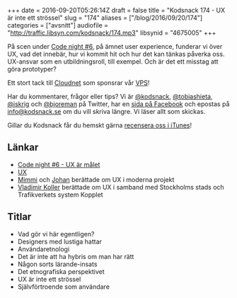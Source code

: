 +++
date = 2016-09-20T05:26:14Z
draft = false
title = "Kodsnack 174 - UX är inte ett strössel"
slug = "174"
aliases = ["/blog/2016/09/20/174"]
categories = ["avsnitt"]
audiofile = "http://traffic.libsyn.com/kodsnack/174.mp3"
libsynid = "4675005"
+++

På scen under [Code night #6](http://techworld.event.idg.se/event/codenight6/), på ämnet user experience, funderar vi över UX, vad det innebär, hur vi kommit hit och hur det kan tänkas påverka oss. UX-ansvar som en utbildningsroll, till exempel. Och är det ett misstag att göra prototyper?

Ett stort tack till [Cloudnet](http://www.cloudnet.se) som sponsrar vår [VPS](http://en.wikipedia.org/wiki/Virtual_private_server)!

Har du kommentarer, frågor eller tips? Vi är [@kodsnack](https://www.twitter.com/kodsnack), [@tobiashieta](https://www.twitter.com/tobiashieta), [@iskrig](https://www.twitter.com/iskrig) och [@bjoreman](https://www.twitter.com/bjoreman) på Twitter, har en [sida på Facebook](https://www.facebook.com/kodsnack) och epostas på [info@kodsnack.se](mailto:info@kodsnack.se) om du vill skriva längre. Vi läser allt som skickas.

Gillar du Kodsnack får du hemskt gärna [recensera oss i iTunes](http://itunes.apple.com/se/podcast/kodsnack/id561631498?l=en)!

## Länkar ##
* [Code night #6 - UX är målet](http://techworld.event.idg.se/event/codenight6/)
* [UX](https://en.wikipedia.org/wiki/User_experience)
* [Mimmi](https://www.iteam.se/team/mimmi/) och [Johan](https://www.iteam.se/team/johan/) berättade om UX i moderna projekt
* [Vladimir Koller](https://www.linkedin.com/in/vladimirkoller) berättade om UX i samband med Stockholms stads och Trafikverkets system Kopplet

## Titlar ##
* Vad gör vi här egentligen?
* Designers med lustiga hattar
* Användaretnologi
* Det är inte att ha hybris om man har rätt
* Någon sorts lärande-insats
* Det etnografiska perspektivet
* UX är inte ett strössel
* Självförtroende som användare